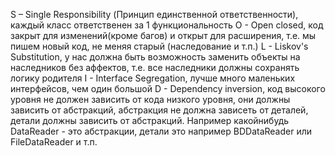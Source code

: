 S – Single Responsibility (Принцип единственной ответственности), каждый класс ответственен за 1 функциональность
O - Open closed, код закрыт для изменений(кроме багов) и открыт для расширения, т.е. мы пишем новый код, не меняя старый (наследование и т.п.)
L - Liskov's Substitution, у нас должна быть возможность заменить объекты на наследников без аффектов, т.е. все наследники должны сохранять логику родителя
I - Interface Segregation, лучше много маленьких интерфейсов, чем один большой
D - Dependency inversion, код высокого уровня не должен зависить от кода низкого уровня, они должны зависить от абстракций, абстракция не должна зависеть от деталей, детали должны зависить от абстракций. Например какойнибудь DataReader - это абстракции, детали это например BDDataReader или FileDataReader и т.п. 
